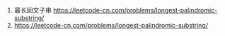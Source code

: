 1. 最长回文子串 https://leetcode-cn.com/problems/longest-palindromic-substring/
2. https://leetcode-cn.com/problems/longest-palindromic-substring/
